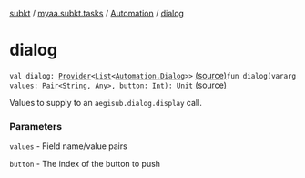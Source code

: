 [subkt](../../index.md) / [myaa.subkt.tasks](../index.md) / [Automation](index.md) / [dialog](./dialog.md)

# dialog

`val dialog: `[`Provider`](https://docs.gradle.org/current/javadoc/org/gradle/api/provider/Provider.html)`<`[`List`](https://kotlinlang.org/api/latest/jvm/stdlib/kotlin.collections/-list/index.html)`<`[`Automation.Dialog`](-dialog/index.md)`>>` [(source)](https://github.com/Myaamori/SubKt/blob/0.1.19/src/main/kotlin/myaa/subkt/tasks/asstasks.kt#L782)`fun dialog(vararg values: `[`Pair`](https://kotlinlang.org/api/latest/jvm/stdlib/kotlin/-pair/index.html)`<`[`String`](https://kotlinlang.org/api/latest/jvm/stdlib/kotlin/-string/index.html)`, `[`Any`](https://kotlinlang.org/api/latest/jvm/stdlib/kotlin/-any/index.html)`>, button: `[`Int`](https://kotlinlang.org/api/latest/jvm/stdlib/kotlin/-int/index.html)`): `[`Unit`](https://kotlinlang.org/api/latest/jvm/stdlib/kotlin/-unit/index.html) [(source)](https://github.com/Myaamori/SubKt/blob/0.1.19/src/main/kotlin/myaa/subkt/tasks/asstasks.kt#L790)

Values to supply to an `aegisub.dialog.display` call.

### Parameters

`values` - Field name/value pairs

`button` - The index of the button to push